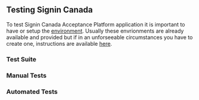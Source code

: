 ## Testing Signin Canada 
To test Signin Canada Acceptance Platform application it is important to have or setup the [environment](../environment/README.md). Usually these envrionments are already available and provided but if in an unforseeable circumstances you have to create one, instructions are available [here](../environment/README.md). 

### Test Suite 

### Manual Tests
### Automated Tests

